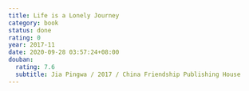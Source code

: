 ```yaml
---
title: Life is a Lonely Journey
category: book
status: done
rating: 0
year: 2017-11
date: 2020-09-28 03:57:24+08:00
douban:
  rating: 7.6
  subtitle: Jia Pingwa / 2017 / China Friendship Publishing House
---
```



